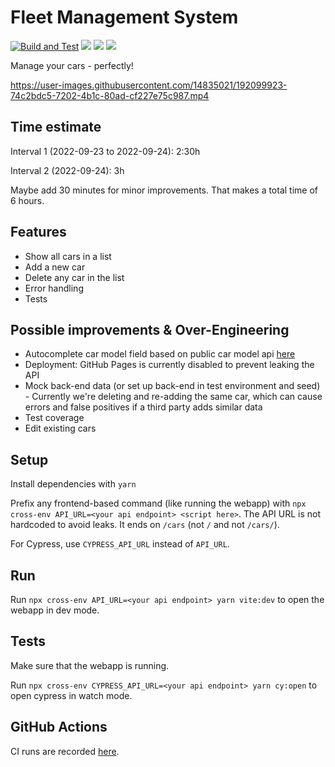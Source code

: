# Fleet Management System

[![Build and Test](https://github.com/Flixbox/fleet/actions/workflows/deploy.yml/badge.svg?branch=challenge)](https://github.com/Flixbox/fleet/actions/workflows/deploy.yml)
[![](https://img.shields.io/static/v1?label=UI&message=Mantine&color=blue&logo=jss)](https://mantine.dev)
![](https://img.shields.io/static/v1?label=CSS&message=none%20in%20source&color=blue&logo=css3)
![](https://img.shields.io/static/v1?label=Overengineered&message=at%20least%2030%&color=green&logo=react)

Manage your cars - perfectly!

https://user-images.githubusercontent.com/14835021/192099923-74c2bdc5-7202-4b1c-80ad-cf227e75c987.mp4

## Time estimate

Interval 1 (2022-09-23 to 2022-09-24): 2:30h

Interval 2 (2022-09-24): 3h

Maybe add 30 minutes for minor improvements. That makes a total time of 6 hours.

## Features

- Show all cars in a list
- Add a new car
- Delete any car in the list
- Error handling
- Tests

## Possible improvements & Over-Engineering

- Autocomplete car model field based on public car model api [here](https://api-ninjas.com/api/cars)
- Deployment: GitHub Pages is currently disabled to prevent leaking the API
- Mock back-end data (or set up back-end in test environment and seed) - Currently we're deleting and re-adding the same car, which can cause errors and false positives if a third party adds similar data
- Test coverage
- Edit existing cars

## Setup

Install dependencies with `yarn`

Prefix any frontend-based command (like running the webapp) with `npx cross-env API_URL=<your api endpoint> <script here>`. The API URL is not hardcoded to avoid leaks. It ends on `/cars` (not `/` and not `/cars/`).

For Cypress, use `CYPRESS_API_URL` instead of `API_URL`.

## Run

Run `npx cross-env API_URL=<your api endpoint> yarn vite:dev` to open the webapp in dev mode.

## Tests

Make sure that the webapp is running.

Run `npx cross-env CYPRESS_API_URL=<your api endpoint> yarn cy:open` to open cypress in watch mode.

## GitHub Actions

CI runs are recorded [here](https://github.com/Flixbox/fleet/actions).
